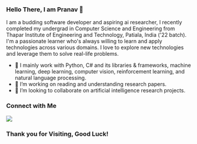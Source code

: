 ### Hello There, I am Pranav 👋

I am a budding software developer and aspiring ai researcher, I recently completed my undergrad in Computer Science and Engineering from Thapar Institute of Engineering and Technology, Patiala, India ('22 batch). I'm a passionate learner who's always willing to learn and apply technologies across various domains. I love to explore new technologies and leverage them to solve real-life problems.

- 🔭 I mainly work with Python, C# and its libraries & frameworks, machine learning, deep learning, computer vision, reinforcement learning, and natural language processing.
- 🌱 I’m working on reading and understanding research papers.
- 🤝 I’m looking to collaborate on artificial intelligence research projects.

### Connect with Me

[<img src="https://img.shields.io/badge/linkedin-%230077B5.svg?&style=for-the-badge&logo=linkedin&logoColor=white" />](https://www.linkedin.com/in/pranavanand24/)

### Thank you for Visiting, Good Luck!
